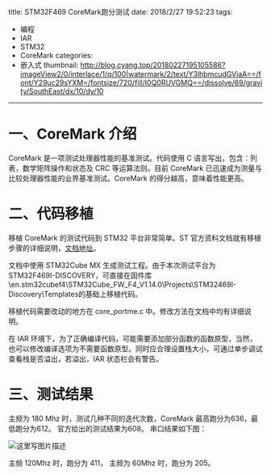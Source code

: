 title: STM32F469 CoreMark跑分测试
date: 2018/2/27 19:52:23
tags:
- 编程
- IAR
- STM32
- CoreMark
categories:
- 嵌入式
thumbnail: http://blog.cyang.top/20180227195105586?imageView2/0/interlace/1/q/100|watermark/2/text/Y3lhbmcudGVjaA==/font/Y29uc29sYXM=/fontsize/720/fill/I0Q0RUVGMQ==/dissolve/69/gravity/SouthEast/dx/10/dy/10
---


# 一、CoreMark 介绍
CoreMark 是一项测试处理器性能的基准测试。代码使用 C 语言写出，包含：列表，数学矩阵操作和状态及 CRC 等运算法则。目前 CoreMark 已迅速成为测量与比较处理器性能的业界基准测试。CoreMark 的得分越高，意味着性能更高。

<!-- more -->

# 二、代码移植
移植 CoreMark 的测试代码到 STM32 平台非常简单。ST 官方资料文档就有移植步骤的详细说明，[文档地址](http://www.stmcu.org/document/detail/index/id-217064)。

文档中使用 STM32Cube MX 生成测试工程。由于本次测试平台为 STM32F469I-DISCOVERY，可直接在固件库\en.stm32cubef4\STM32Cube_FW_F4_V1.14.0\Projects\STM32469I-Discovery\Templates的基础上移植代码。

移植代码需要改动的地方在 core_portme.c 中。修改方法在文档中均有详细说明。

在 IAR 环境下，为了正确编译代码，可能需要添加部分函数的函数原型，当然，也可以修改编译选项为不需要函数原型。同时应合理设置栈大小，可通过单步调试查看栈是否溢出，若溢出，IAR 状态栏会有警告。

# 三、测试结果
主频为 180 Mhz 时，测试几种不同的迭代次数，CoreMark 最高跑分为636，最低跑分为612。
官方给出的测试结果为608。
串口结果如下图：

![这里写图片描述](http://blog.cyang.top/20180227195105586?imageView2/0/interlace/1/q/100|watermark/2/text/Y3lhbmcudGVjaA==/font/Y29uc29sYXM=/fontsize/720/fill/I0Q0RUVGMQ==/dissolve/69/gravity/SouthEast/dx/10/dy/10)

主频 120Mhz 时，跑分为 411， 主频为 60Mhz 时，跑分为 205。